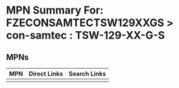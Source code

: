 



# MPN Summary For: FZECONSAMTECTSW129XXGS > con-samtec : TSW-129-XX-G-S

## MPNs
  

|MPN|Direct Links|Search Links|
| :--- | :--- | :--- |
||||
